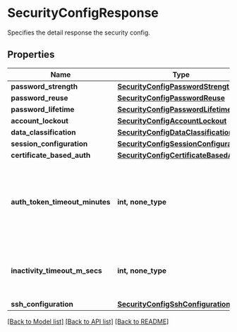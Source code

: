 # SecurityConfigResponse

Specifies the detail response the security config.

## Properties
Name | Type | Description | Notes
------------ | ------------- | ------------- | -------------
**password_strength** | [**SecurityConfigPasswordStrength**](SecurityConfigPasswordStrength.md) |  | [optional] 
**password_reuse** | [**SecurityConfigPasswordReuse**](SecurityConfigPasswordReuse.md) |  | [optional] 
**password_lifetime** | [**SecurityConfigPasswordLifetime**](SecurityConfigPasswordLifetime.md) |  | [optional] 
**account_lockout** | [**SecurityConfigAccountLockout**](SecurityConfigAccountLockout.md) |  | [optional] 
**data_classification** | [**SecurityConfigDataClassification**](SecurityConfigDataClassification.md) |  | [optional] 
**session_configuration** | [**SecurityConfigSessionConfiguration**](SecurityConfigSessionConfiguration.md) |  | [optional] 
**certificate_based_auth** | [**SecurityConfigCertificateBasedAuth**](SecurityConfigCertificateBasedAuth.md) |  | [optional] 
**auth_token_timeout_minutes** | **int, none_type** | Specifies the authentication token timeout in minutes. Applies both for API based access token and browser login cookie. | [optional] 
**inactivity_timeout_m_secs** | **int, none_type** | Specifies the UI inactivity timeout in milliseconds. Default value is 30 minutes. | [optional] 
**ssh_configuration** | [**SecurityConfigSshConfiguration**](SecurityConfigSshConfiguration.md) |  | [optional] 

[[Back to Model list]](../README.md#documentation-for-models) [[Back to API list]](../README.md#documentation-for-api-endpoints) [[Back to README]](../README.md)


